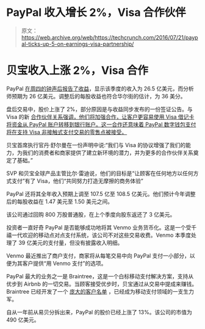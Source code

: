 # PayPal 收入增长 2%，Visa 合作伙伴 

> 原文：<https://web.archive.org/web/https://techcrunch.com/2016/07/21/paypal-ticks-up-5-on-earnings-visa-partnership/>

# 贝宝收入上涨 2%，Visa 合作

PayPal [在周四的钟声后报告了收益](https://web.archive.org/web/20230110163140/https://investor.paypal-corp.com/releasedetail.cfm?ReleaseID=980664)，显示该季度的收入为 26.5 亿美元，而分析师预期为 26 亿美元。调整后的每股收益也符合华尔街的估计，为 36 美分。

盘后交易中，股价上涨了 2%，部分原因是与收益同步发布的一份签证公告。与 Visa 的新 [合作伙伴关系强调，他们将加强合作，让客户更容易使用 Visa 借记卡将资金从 PayPal 账户转移到银行账户。这一合作还意味着 PayPal 数字钱包支付将在支持 Visa 非接触式支付交易的零售点被接受。](https://web.archive.org/web/20230110163140/http://www.businesswire.com/news/home/20160721006308/en/)

贝宝首席执行官丹·舒尔曼在一份声明中说:“我们与 Visa 的协议增强了我们的能力，为我们的消费者和商家提供了建立新环境的潜力，并为更多的合作伙伴关系奠定了基础。”

SVP 和贝宝全球产品主管比尔·雷迪说，他们的目标是“让顾客在任何地方以任何方式支付”有了 Visa，他们“共同努力打造无摩擦的商务体验”

PayPal 还将其全年收入预期上调至 107.5 亿至 108.5 亿美元。他们预计今年调整后的每股收益在 1.47 美元至 1.50 美元之间。

该公司通过回购 800 万股普通股，在上个季度向股东返还了 3 亿美元。

投资者一直好奇 PayPal 是否能够成功地将其 Venmo 业务货币化。这是一个受千禧一代欢迎的移动点对点支付系统，该公司不对这些交易收费。Venmo 本季度处理了 39 亿美元的支付量，但没有披露收入明细。

Venmo 最近推出了商户支付，商家将从每笔交易中向 PayPal 支付一小部分，以便为其客户提供“用 Venmo 支付”的选项。

PayPal 最大的业务之一是 Braintree，这是一个白标移动支付解决方案，支持从优步到 Airbnb 的一切交易。当顾客接受优步时，贝宝通过从交易中提成来赚钱。Braintree 已经开发了一个 [庞大的客户名单](https://web.archive.org/web/20230110163140/https://www.braintreepayments.com/learn/braintree-merchants) ，已经成为移动支付领域的一支生力军。

自从一年前从易贝分拆出来，PayPal 的股价已经上涨了 13%。该公司的市值为 490 亿美元。